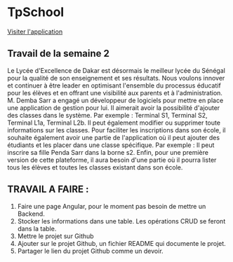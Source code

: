 # TpSchool

[Visiter l'application](https://tp-school-master-ryvzchkdvdzau.herokuapp.com/)

## Travail de la semaine 2

Le Lycée d'Excellence de Dakar est désormais le meilleur lycée du Sénégal pour la qualité de son enseignement et ses résultats. 
Nous voulons innover et continuer à être leader en optimisant l'ensemble du processus éducatif pour les élèves et en offrant une visibilité aux parents et à l'administration. M. Demba Sarr a engagé un développeur de logiciels pour mettre en place une application de gestion pour lui. Il aimerait avoir la possibilité d'ajouter des classes dans le système. 
Par exemple : Terminal S1, Terminal S2, Terminal L1a, Terminal L2b. 
Il peut également modifier ou supprimer toute informations sur les classes. Pour faciliter les inscriptions dans son école, il souhaite également avoir une partie de l'application où il peut ajouter des étudiants et les placer dans une classe spécifique. 
Par exemple : Il peut inscrire sa fille Penda Sarr dans la borne s2.
Enfin, pour une première version de cette plateforme, il aura besoin d'une partie où il pourra lister tous les élèves et toutes les classes existant dans son école. 

## TRAVAIL A FAIRE :
1.	Faire une page Angular, pour le moment pas besoin de mettre un Backend.
2.	Stocker les informations dans une table. Les opérations CRUD se feront dans la table.
3.	Mettre le projet sur Github
4.	Ajouter sur le projet Github, un fichier README qui documente le projet.
5.	Partager le lien du projet Github comme un devoir.

